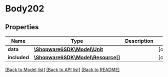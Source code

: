 # Body202

## Properties
Name | Type | Description | Notes
------------ | ------------- | ------------- | -------------
**data** | [**\Shopware6SDK\Model\Unit**](Unit.md) |  | [optional] 
**included** | [**\Shopware6SDK\Model\Resource[]**](Resource.md) |  | [optional] 

[[Back to Model list]](../../README.md#documentation-for-models) [[Back to API list]](../../README.md#documentation-for-api-endpoints) [[Back to README]](../../README.md)

